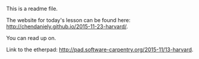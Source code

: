 This is a readme file.

The website for today's lesson can be found here: http://chendaniely.github.io/2015-11-23-harvard/.

You can read up on.

Link to the etherpad: http://pad.software-carpentry.org/2015-11/13-harvard.

